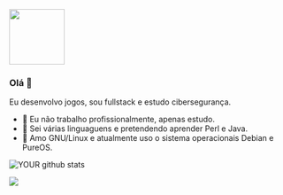 <img src="https://avatars.githubusercontent.com/u/82615245?s=400&u=74dbb76ad49845708b8b8f72affde26f219efd14&v=4" width="100">

### Olá 👋
Eu desenvolvo jogos, sou fullstack e estudo cibersegurança.
- 🔭 Eu não trabalho profissionalmente, apenas estudo.
- 🌱 Sei várias linguaguens e pretendendo aprender Perl e Java.
- 🐧 Amo GNU/Linux e atualmente uso o sistema operacionais Debian e PureOS.

![YOUR github stats](https://github-readme-stats.vercel.app/api?username=ryanricharlison)

[<img src = "https://img.shields.io/badge/instagram-%23E4405F.svg?&style=for-the-badge&logo=instagram&logoColor=white">](https://www.instagram.com/_ryanricharlison/)
